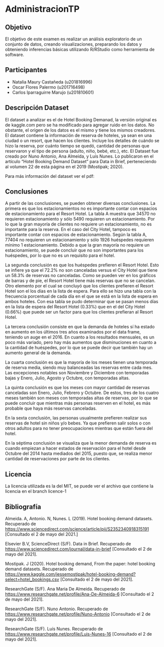 # AdministracionTP

## Objetivo
El objetivo de este examen es realizar un análisis exploratorio de un conjunto de datos, creando visualizaciones, preparando los datos y obteniendo inferencias básicas utilizando R/RStudio como herramienta de software.

## Participantes
- Natalia Maury Castañeda (u201816996)
- Oscar Flores Palermo (u201716498)
- Carlos Iparraguirre Marujo (u201810601)

## Descripción Dataset
El dataset a analizar es el de Hotel Booking Demanad, la versión original es de kaggle.com pero se ha modificado para agregar ruido en los datos. No obstante, el origen de los datos es el mismo y tiene los mismos creadores. El dataset contiene la información de reserva de hoteles, ya sean en una ciudad o un resort, que hacen los clientes. Incluye los detalles de cuándo se hizo la reserva, por cuánto tiempo se quedó, cantidad de personas que reservaron y el tipo de persona (adulto, niño, bebé, etc.), etc. El Dataset fue creado por Nuno Antonio, Ana Almeida, y Luís Nunes. Lo publicaron en el artículo “Hotel Booking Demand Dataset” para Data in Brief, perteneciendo al volumen 22 de esta página en el 2019 (Mostipak; 2020). 

Para más información del dataset ver el pdf: 

## Conclusiones
A partir de las conclusiones, se pueden obtener diversas conclusiones. La primera es que los estacionamientos no es importante contar con espacios de estacionamiento para el Resort Hotel. La tabla A muestra que 34570 no requieren estacionamiento y sólo 5490 requieren un estacionamiento. Por lo que la gran mayoría de clientes no requiere un estacionamiento, no es importante para la reserva. En el caso del City Hotel, tampoco es importante contar con espacios de estacionamiento. Según la tabla A, 77404 no requieren un estacionamiento y sólo 1926 huéspedes requieren mínimo 1 estacionamiento. Debido a que la gran mayoría no requiere un estacionamiento, se puede concluir que no son importantes para los huéspedes, por lo que no es un requisito para el hotel.

La segunda conclusión es que los huéspedes prefieren el Resort Hotel. Esto se infiere ya que el 72.2% no son canceladas versus el City Hotel que tiene un 58.3% de reservas no canceladas. Como se pueden ver en los gráficos de barras y de pie, el Resort Hotel tiene más reservas que no se cancelan. Otro elemento por el cual se concluyó que los clientes prefieren el Resort Hotel son el los días en la lista de espera. Para ello se hizo una tabla con la frecuencia porcentual de cada día en el que se está en la lista de espera en ambos hoteles. Con esa tabla se pudo determinar que se pasan menos días en la lista de espera del Resort Hotel (0.33%) que en el del City Hotel (0.66%) que puede ser un factor para que los clientes prefieran al Resort Hotel.

La tercera conclusión consiste en que la demanda de hoteles sí ha estado en aumento en los últimos tres años examinados por el data frame, teniendo un auge en el 2016. En cuanto a los resultados mensuales, es un poco más variado, pero hay más aumentos que disminuciones en cuanto a la cantidad de huéspedes, por lo que se puede decir que también hay un aumento general de la demanda.

La cuarta conclusión es que la mayoría de los meses tienen una temporada de reserva media, siendo muy balanceadas las reservas entre cada mes. Las excepciones notables son Noviembre y Diciembre con temporadas bajas y Enero, Julio, Agosto y Octubre, con temporadas altas.

La quinta conclusión es que los meses con mayor cantidad de reservas canceladas son Enero, Julio, Febrero y Octubre. De estos, tres de los cuatro meses también son meses con temporadas altas de reservas, por lo que se puede concluir que mientras más personas reserven en el hotel, es más probable que haya más reservas canceladas.

En la sexta conclusión, las personas usualmente prefieren realizar sus reservas de hotel sin niños y/o bebes. Ya que prefieren salir solos o con otros adultos para no tener preocupaciones mientras que están fuera del hotel.

En la séptima conclusión se visualiza que la menor demanda de reserva es cuando empiezan a hacer estados de reservación para el hotel desde Octubre del 2014 hasta mediados del 2015, puesto que, se realiza menor cantidad de reservaciones por parte de los clientes.

## Licencia
La licencia utilizada es la del MIT, se puede ver el archivo que contiene la licencia en el branch licence-1

## Bibliografía
Almeida. A, Antonio. N, Nunes. L (2019). Hotel booking demand datasets. Recuperado de https://www.sciencedirect.com/science/article/pii/S2352340918315191 [Consultado el 2 de mayo del 2021.]

Elsevier B.V, ScienceDirect (S/F). Data in Brief. Recuperado de https://www.sciencedirect.com/journal/data-in-brief [Consultado el 2 de mayo del 2021].

Mostipak. J (2020). Hotel booking demand, From the paper: hotel booking demand datasets. Recuperado de https://www.kaggle.com/jessemostipak/hotel-booking-demand?select=hotel_bookings.csv [Consultado el 2 de mayo del 2021].

ResearchGate (S/F). Ana Maria De Almeida. Recuperado de https://www.researchgate.net/profile/Ana-De-Almeida-6 [Consultado el 2 de mayo del 2021].

ResearchGate (S/F). Nuno Antonio. Recuperado de https://www.researchgate.net/profile/Nuno-Antonio [Consultado el 2 de mayo del 2021].

ResearchGate (S/F). Luís Nunes. Recuperado de https://www.researchgate.net/profile/Luis-Nunes-16 [Consultado el 2 de mayo del 2021].
